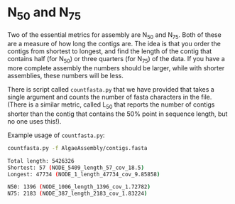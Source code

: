 # N<sub>50</sub> and N<sub>75</sub>

Two of the essential metrics for assembly are N<sub>50</sub> and N<sub>75</sub>. Both of these are a measure of how long the contigs are. The idea is that you order the contigs from shortest to longest, and find the length of the contig that contains half (for N<sub>50</sub>) or three quarters (for N<sub>75</sub>) of the data. If you have a more complete assembly the numbers should be larger, while with shorter assemblies, these numbers will be less.

There is script called `countfasta.py` that we have provided that takes a single argument and counts the number of fasta characters in the file. (There is a similar metric, called L<sub>50</sub> that reports the number of contigs shorter than the contig that contains the 50% point in sequence length, but no one uses this!).

Example usage of `countfasta.py`:

```bash
countfasta.py -f AlgaeAssembly/contigs.fasta 

Total length: 5426326
Shortest: 57 (NODE_5409_length_57_cov_18.5)
Longest: 47734 (NODE_1_length_47734_cov_9.85858)

N50: 1396 (NODE_1006_length_1396_cov_1.72782)
N75: 2183 (NODE_387_length_2183_cov_1.83224)
```

